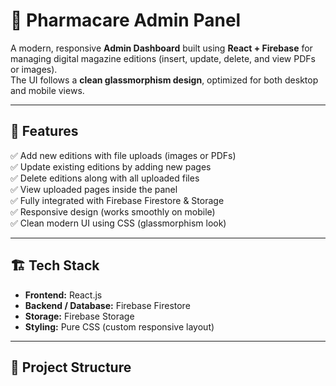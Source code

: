 # 🧠 Pharmacare Admin Panel

A modern, responsive **Admin Dashboard** built using **React + Firebase** for managing digital magazine editions (insert, update, delete, and view PDFs or images).  
The UI follows a **clean glassmorphism design**, optimized for both desktop and mobile views.

---

## 🚀 Features

✅ Add new editions with file uploads (images or PDFs)  
✅ Update existing editions by adding new pages  
✅ Delete editions along with all uploaded files  
✅ View uploaded pages inside the panel  
✅ Fully integrated with Firebase Firestore & Storage  
✅ Responsive design (works smoothly on mobile)  
✅ Clean modern UI using CSS (glassmorphism look)

---

## 🏗️ Tech Stack

- **Frontend:** React.js  
- **Backend / Database:** Firebase Firestore  
- **Storage:** Firebase Storage  
- **Styling:** Pure CSS (custom responsive layout)  

---

## 📁 Project Structure

